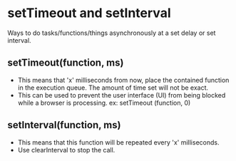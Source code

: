 # setTimeout and setInterval
Ways to do tasks/functions/things asynchronously at a set delay or set interval.
## setTimeout(function, ms)
- This means that 'x' milliseconds from now, place the contained function in the
  execution queue.  The amount of time set will not be exact.  
- This can be used to prevent the user interface (UI) from being blocked while a
  browser is processing.  ex: setTimeout (function, 0)

## setInterval(function, ms)
- This means that this function will be repeated every 'x' milliseconds.  
- Use clearInterval to stop the call.
